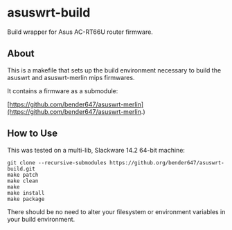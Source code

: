 asuswrt-build
==============

Build wrapper for Asus AC-RT66U router firmware.

About
-----
This is a makefile that sets up the build environment necessary to build the asuswrt and asuswrt-merlin mips firmwares.

It contains a firmware as a submodule:

[https://github.com/bender647/asuswrt-merlin](https://github.com/bender647/asuswrt-merlin.)

How to Use
-----
This was tested on a multi-lib, Slackware 14.2 64-bit machine:

~~~~
git clone --recursive-submodules https://github.org/bender647/asuswrt-build.git
make patch
make clean
make
make install
make package
~~~~

There should be no need to alter your filesystem or environment variables in your build environment.
